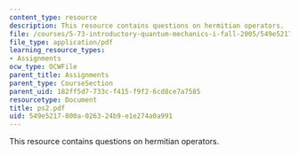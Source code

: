 ```yaml
---
content_type: resource
description: This resource contains questions on hermitian operators.
file: /courses/5-73-introductory-quantum-mechanics-i-fall-2005/549e5217800a026324b9e1e274a0a991_ps2.pdf
file_type: application/pdf
learning_resource_types:
- Assignments
ocw_type: OCWFile
parent_title: Assignments
parent_type: CourseSection
parent_uid: 182ff5d7-733c-f415-f9f2-6cd8ce7a7585
resourcetype: Document
title: ps2.pdf
uid: 549e5217-800a-0263-24b9-e1e274a0a991
---
```

This resource contains questions on hermitian operators.

